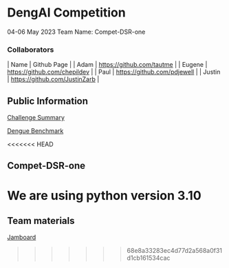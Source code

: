 # DengAI Competition
04-06 May 2023
Team Name: Compet-DSR-one

### Collaborators
| Name | Github Page |
| Adam | https://github.com/tautme |
| Eugene | https://github.com/chepildev |
| Paul | https://github.com/pdjewell |
| Justin | https://github.com/JustinZarb |


## Public Information

[Challenge Summary](https://www.drivendata.org/competitions/44/dengai-predicting-disease-spread/)

[Dengue Benchmark](https://drivendata.co/blog/dengue-benchmark/)

<<<<<<< HEAD
## Compet-DSR-one  
We are using python version 3.10
=======
## Team materials

[Jamboard](https://jamboard.google.com/d/1YuALpnYI4WsycboFwNx72DvM8-dTl9qIeCIxW5qUNeg/edit?usp=sharing)

>>>>>>> 68e8a33283ec4d77d2a568a0f31d1cb161534cac
